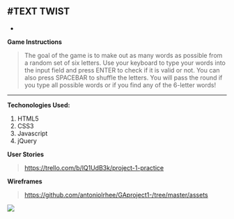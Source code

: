 #TEXT TWIST
-
-
**Game Instructions**  
>The goal of the game is to make out as many words as possible from a random set of six letters. Use your keyboard to type your words into the input field and press ENTER to check if it is valid or not. You can also press SPACEBAR to shuffle the letters. You will pass the round if you type all possible words or if you find any of the 6-letter words!

---
**Techonologies Used:**

1. HTML5
2. CSS3
3. Javascript
4. jQuery

**User Stories**   
>https://trello.com/b/lQ1UdB3k/project-1-practice

**Wireframes**  
>https://github.com/antoniolrhee/GAproject1-/tree/master/assets

![](https://github.com/antoniolrhee/GAproject1-/blob/master/assets/IMG_0020.JPG?raw=true)

